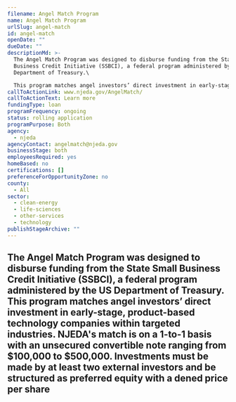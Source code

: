 ```yaml
---
filename: Angel Match Program
name: Angel Match Program
urlSlug: angel-match
id: angel-match
openDate: ""
dueDate: ""
descriptionMd: >-
  The Angel Match Program was designed to disburse funding from the State Small
  Business Credit Initiative (SSBCI), a federal program administered by the US
  Department of Treasury.\

  This program matches angel investors’ direct investment in early-stage, product-based technology companies within targeted industries. NJEDA's match is on a 1-to-1 basis with an unsecured convertible note ranging from $100,000 to $500,000. Investments must be made by at least two external investors and be structured as preferred equity with a dened price per share
callToActionLink: www.njeda.gov/AngelMatch/
callToActionText: Learn more
fundingType: loan
programFrequency: ongoing
status: rolling application
programPurpose: Both
agency:
  - njeda
agencyContact: angelmatch@njeda.gov
businessStage: both
employeesRequired: yes
homeBased: no
certifications: []
preferenceForOpportunityZone: no
county:
  - All
sector:
  - clean-energy
  - life-sciences
  - other-services
  - technology
publishStageArchive: ""
---
```

The Angel Match Program was designed to disburse funding from the State Small Business Credit Initiative (SSBCI), a federal program administered by the US Department of Treasury.\
This program matches angel investors’ direct investment in early-stage, product-based technology companies within targeted industries. NJEDA's match is on a 1-to-1 basis with an unsecured convertible note ranging from $100,000 to $500,000. Investments must be made by at least two external investors and be structured as preferred equity with a dened price per share
---